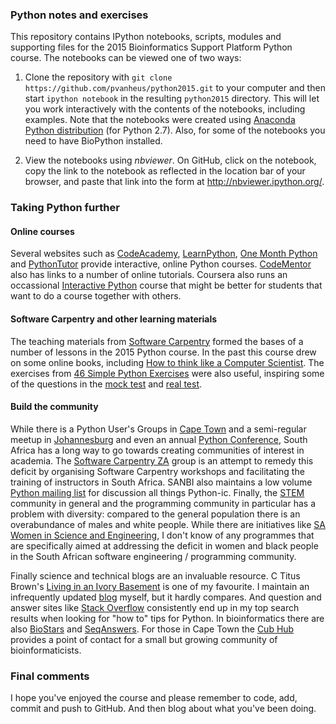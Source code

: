 ### Python notes and exercises

This repository contains IPython notebooks, scripts, modules and supporting files for the 2015 Bioinformatics Support Platform Python course. The notebooks can be viewed one of two ways:

1. Clone the repository with `git clone https://github.com/pvanheus/python2015.git` to your computer and then start `ipython notebook` in the resulting `python2015` directory. This will let you work interactively with the contents of the notebooks, including examples. Note that the notebooks were created using [Anaconda Python distribution](http://continuum.io/downloads) (for Python 2.7). Also, for some of the notebooks you need to have BioPython installed.

2. View the notebooks using *nbviewer*. On GitHub, click on the notebook, copy the link to the notebook as reflected in the location bar of your browser, and paste that link into the form at http://nbviewer.ipython.org/.

### Taking Python further

#### Online courses

Several websites such as [CodeAcademy](http://www.codecademy.com/en/tracks/python), [LearnPython](http://www.learnpython.org/), [One Month Python](https://onemonth.com/courses/python) and [PythonTutor](http://www.pythontutor.com/) provide interactive, online Python courses. [CodeMentor](https://www.codementor.io/learn-python-online) also has links to a number of online tutorials. Coursera also runs an occassional [Interactive Python](https://www.coursera.org/course/interactivepython1) course that might be better for students that want to do a course together with others.

#### Software Carpentry and other learning materials

The teaching materials from [Software Carpentry](http://software-carpentry.org/v5/) formed the bases of a number of lessons in the 2015 Python course. In the past this course drew on some online books, including [How to think like a Computer Scientist](http://www.greenteapress.com/thinkpython/). The exercises from [46 Simple Python Exercises](http://www.ling.gu.se/~lager/python_exercises.html) were also useful, inspiring some of the questions in the [mock test](https://github.com/pvanheus/python2015_mt) and [real test](https://github.com/pvanheus/python2015_test).

#### Build the community

While there is a Python User's Groups in [Cape Town](https://www.ctpug.org.za/) and a semi-regular meetup in [Johannesburg](https://gautengpug.github.io/) and even an annual [Python Conference](https://za.pycon.org/), South Africa has a long way to go towards creating communities of interest in academia. The [Software Carpentry ZA](http://groups.google.co.uk/d/forum/swc-za?hl=en) group is an attempt to remedy this deficit by organising Software Carpentry workshops and facilitating the training of instructors in South Africa. SANBI also maintains a low volume [Python mailing list](http://lists.sanbi.ac.za/mailman/listinfo/python) for discussion all things Python-ic. Finally, the [STEM](http://en.wikipedia.org/wiki/STEM_fields) community in general and the programming community in particular has a problem with diversity: compared to the general population there is an overabundance of males and white people. While there are initiatives like [SA Women in Science and Engineering](http://web.uct.ac.za/org/sawise/news.htm), I don't know of any programmes that are specifically aimed at addressing the deficit in women and black people in the South African software engineering / programming community.

Finally science and technical blogs are an invaluable resource. C Titus Brown's [Living in an Ivory Basement](http://ivory.idyll.org/blog/) is one of my favourite. I maintain an infrequently updated [blog](http://pvh.wp.sanbi.ac.za/) myself, but it hardly compares. And question and answer sites like [Stack Overflow](http://stackoverflow.com/) consistently end up in my top search results when looking for "how to" tips for Python. In bioinformatics there are also [BioStars](https://www.biostars.org/) and [SeqAnswers](http://seqanswers.com/). For those in Cape Town the [Cub Hub](https://thecubhub.wordpress.com/) provides a point of contact for a small but growing community of bioinformaticists.

### Final comments

I hope you've enjoyed the course and please remember to code, add, commit and push to GitHub. And then blog about what you've been doing.
